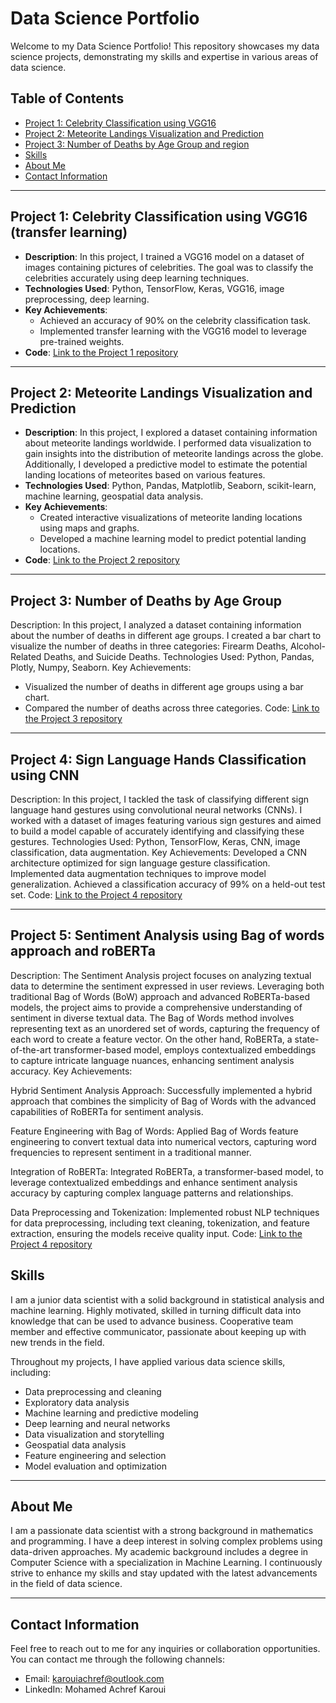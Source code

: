 # Data Science Portfolio

Welcome to my Data Science Portfolio! This repository showcases my data science projects, demonstrating my skills and expertise in various areas of data science.

## Table of Contents

- [Project 1: Celebrity Classification using VGG16](#project-1-celebrity-classification-using-vgg16)
- [Project 2: Meteorite Landings Visualization and Prediction](#project-2-meteorite-landings-visualization-and-prediction)
- [Project 3: Number of Deaths by Age Group and region](#project-2-number-of-deaths-by-age-group-and-rengion)
- [Skills](#skills)
- [About Me](#about-me)
- [Contact Information](#contact-information)

---

## Project 1: Celebrity Classification using VGG16 (transfer learning)

- **Description**: In this project, I trained a VGG16 model on a dataset of images containing pictures of celebrities. The goal was to classify the celebrities accurately using deep learning techniques.
- **Technologies Used**: Python, TensorFlow, Keras, VGG16, image preprocessing, deep learning.
- **Key Achievements**: 
  - Achieved an accuracy of 90% on the celebrity classification task.
  - Implemented transfer learning with the VGG16 model to leverage pre-trained weights.
- **Code**: [Link to the Project 1 repository](https://github.com/MohamedAchrefKaroui/DataSciencePortfolio/blob/main/celebrity_final.ipynb)

---

## Project 2: Meteorite Landings Visualization and Prediction

- **Description**: In this project, I explored a dataset containing information about meteorite landings worldwide. I performed data visualization to gain insights into the distribution of meteorite landings across the globe. Additionally, I developed a predictive model to estimate the potential landing locations of meteorites based on various features.
- **Technologies Used**: Python, Pandas, Matplotlib, Seaborn, scikit-learn, machine learning, geospatial data analysis.
- **Key Achievements**: 
  - Created interactive visualizations of meteorite landing locations using maps and graphs.
  - Developed a machine learning model to predict potential landing locations.
- **Code**: [Link to the Project 2 repository](https://github.com/MohamedAchrefKaroui/DataSciencePortfolio/blob/main/meteorite-visualization-and-prediction.ipynb)

---

## Project 3: Number of Deaths by Age Group
Description: In this project, I analyzed a dataset containing information about the number of deaths in different age groups. I created a bar chart to visualize the number of deaths in three categories: Firearm Deaths, Alcohol-Related Deaths, and Suicide Deaths.
Technologies Used: Python, Pandas, Plotly, Numpy, Seaborn.
Key Achievements:
- Visualized the number of deaths in different age groups using a bar chart.
- Compared the number of deaths across three categories.
Code: [Link to the Project 3 repository](https://github.com/MohamedAchrefKaroui/DataSciencePortfolio/blob/main/suicide.ipynb)

---

## Project 4: Sign Language Hands Classification using CNN
Description: In this project, I tackled the task of classifying different sign language hand gestures using convolutional neural networks (CNNs). I worked with a dataset of images featuring various sign gestures and aimed to build a model capable of accurately identifying and classifying these gestures.
Technologies Used: Python, TensorFlow, Keras, CNN, image classification, data augmentation.
Key Achievements:
Developed a CNN architecture optimized for sign language gesture classification.
Implemented data augmentation techniques to improve model generalization.
Achieved a classification accuracy of 99% on a held-out test set.
Code: [Link to the Project 4 repository](https://github.com/MohamedAchrefKaroui/DataSciencePortfolio/blob/main/sign_luanguage.ipynb)

---

## Project 5: Sentiment Analysis using Bag of words approach and roBERTa
Description: The Sentiment Analysis project focuses on analyzing textual data to determine the sentiment expressed in user reviews. Leveraging both traditional Bag of Words (BoW) approach and advanced RoBERTa-based models, the project aims to provide a comprehensive understanding of sentiment in diverse textual data. The Bag of Words method involves representing text as an unordered set of words, capturing the frequency of each word to create a feature vector. On the other hand, RoBERTa, a state-of-the-art transformer-based model, employs contextualized embeddings to capture intricate language nuances, enhancing sentiment analysis accuracy.
Key Achievements:

Hybrid Sentiment Analysis Approach: Successfully implemented a hybrid approach that combines the simplicity of Bag of Words with the advanced capabilities of RoBERTa for sentiment analysis.

Feature Engineering with Bag of Words: Applied Bag of Words feature engineering to convert textual data into numerical vectors, capturing word frequencies to represent sentiment in a traditional manner.

Integration of RoBERTa: Integrated RoBERTa, a transformer-based model, to leverage contextualized embeddings and enhance sentiment analysis accuracy by capturing complex language patterns and relationships.

Data Preprocessing and Tokenization: Implemented robust NLP techniques for data preprocessing, including text cleaning, tokenization, and feature extraction, ensuring the models receive quality input.
Code: [Link to the Project 4 repository](https://github.com/MohamedAchrefKaroui/DataSciencePortfolio/blob/main/Sentiment_Analysis_using_Bag_of_words_approach_and_roBERTa.ipynb)

## Skills

I am a junior data scientist with a solid background in statistical analysis and machine learning. Highly motivated, skilled in turning difficult data into knowledge that can be used to advance business. Cooperative team member and effective communicator, passionate about keeping up with new trends in the field.

Throughout my projects, I have applied various data science skills, including:

- Data preprocessing and cleaning
- Exploratory data analysis
- Machine learning and predictive modeling
- Deep learning and neural networks
- Data visualization and storytelling
- Geospatial data analysis
- Feature engineering and selection
- Model evaluation and optimization

---

## About Me

I am a passionate data scientist with a strong background in mathematics and programming. I have a deep interest in solving complex problems using data-driven approaches. My academic background includes a degree in Computer Science with a specialization in Machine Learning. I continuously strive to enhance my skills and stay updated with the latest advancements in the field of data science.

---

## Contact Information

Feel free to reach out to me for any inquiries or collaboration opportunities. You can contact me through the following channels:

- Email: karouiachref@outlook.com
- LinkedIn: Mohamed Achref Karoui

